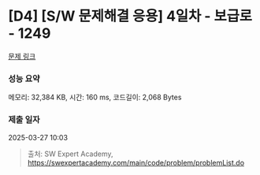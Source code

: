 # [D4] [S/W 문제해결 응용] 4일차 - 보급로 - 1249 

[문제 링크](https://swexpertacademy.com/main/code/problem/problemDetail.do?contestProbId=AV15QRX6APsCFAYD) 

### 성능 요약

메모리: 32,384 KB, 시간: 160 ms, 코드길이: 2,068 Bytes

### 제출 일자

2025-03-27 10:03



> 출처: SW Expert Academy, https://swexpertacademy.com/main/code/problem/problemList.do